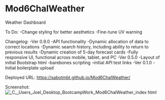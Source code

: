 # Mod6ChalWeather
Weather Dashboard

To Do:
  -Change styling for better aesthetics
  -Fine-tune UV warning

Changelog: 
-Ver 0.9.0
  -API functionality
  -Dynamic allocation of data to correct locations
  -Dynamic search history, including ability to return to previous results
  -Dynamic creation of 5-day forecast cards
  -Fully responsive UI, functional across mobile, tablet, and PC
-Ver 0.5.0
  -Layout of initial Bootstrap html
  -barebones scripting
  -initial API test links
 -Ver 0.1.0
  -Initial boilerplate upload


Deployed URL: https://sabotmbt.github.io/Mod6ChalWeather/

Screenshot: ![_C__Users_Joel_Desktop_BootcampWork_Mod6ChalWeather_index html](https://user-images.githubusercontent.com/104104069/169196735-2a080505-05b7-4f9a-9bea-6427b099bf75.png)
